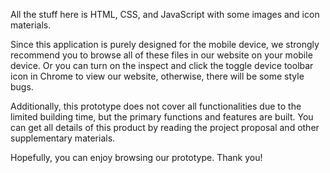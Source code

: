   All the stuff here is HTML, CSS, and JavaScript with some images and icon materials.

  Since this application is purely designed for the mobile device, we strongly recommend you to browse all of these files in our website on your mobile device. Or you can turn on the inspect and click the toggle device toolbar icon in Chrome to view our website, otherwise, there will be some style bugs.

  Additionally, this prototype does not cover all functionalities due to the limited building time, but the primary functions and features are built. You can get all details of this product by reading the project proposal and other supplementary materials.

  Hopefully, you can enjoy browsing our prototype. Thank you!

